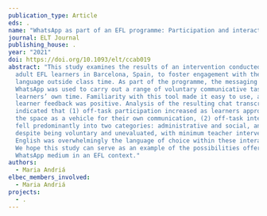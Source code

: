 ```yaml
---
publication_type: Article
eds: .
name: "WhatsApp as part of an EFL programme: Participation and interaction"
journal: ELT Journal
publishing_house: .
year: "2021"
doi: https://doi.org/10.1093/elt/ccab019
abstract: "This study examines the results of an intervention conducted with
  adult EFL learners in Barcelona, Spain, to foster engagement with the target
  language outside class time. As part of the programme, the messaging service
  WhatsApp was used to carry out a range of voluntary communicative tasks, in
  learners’ own time. Familiarity with this tool made it easy to use, and
  learner feedback was positive. Analysis of the resulting chat transcript
  indicated that (1) off-task participation increased as learners appropriated
  the space as a vehicle for their own communication, (2) off-task interactions
  fell predominantly into two categories: administrative and social, and (3)
  despite being voluntary and unevaluated, with minimum teacher intervention,
  English was overwhelmingly the language of choice within these interactions.
  We hope this study can serve as an example of the possibilities offered by the
  WhatsApp medium in an EFL context."
authors:
  - Maria Andriá
elbec_members_involved:
  - Maria Andriá
projects:
  - .
---
```

